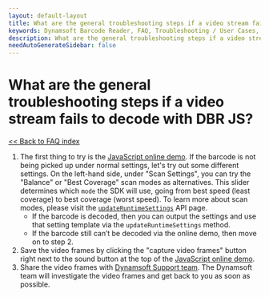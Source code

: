 ```yaml
---
layout: default-layout
title: What are the general troubleshooting steps if a video stream fails to decode with Dbr JS?
keywords: Dynamsoft Barcode Reader, FAQ, Troubleshooting / User Cases, general troubleshooting, decode fails
description: What are the general troubleshooting steps if a video stream fails to decode with Dbr JS?
needAutoGenerateSidebar: false
---
```


# What are the general troubleshooting steps if a video stream fails to decode with DBR JS?

[<< Back to FAQ index](index.md)

1. The first thing to try is the [JavaScript online demo](https://demo.dynamsoft.com/barcode-reader-js/). If the barcode is not being picked up under normal settings, let's try out some different settings. On the left-hand side, under "Scan Settings", you can try the "Balance" or "Best Coverage" scan modes as alternatives. This slider determines which `mode` the SDK will use, going from best speed (least coverage) to best coverage (worst speed). To learn more about scan modes, please visit the [`updateRuntimeSettings`](../api-reference/BarcodeReader.md#updateruntimesettings) API page.
   - If the barcode is decoded, then you can output the settings and use that setting template via the `updateRuntimeSettings` method.
   - If the barcode still can’t be decoded via the online demo, then move on to step 2.
2. Save the video frames by clicking the "capture video frames" button right next to the sound button at the top of the [JavaScript online demo](https://demo.dynamsoft.com/barcode-reader-js/).
3. Share the video frames with [Dynamsoft Support team](https://www.dynamsoft.com/company/contact/). The Dynamsoft team will investigate the video frames and get back to you as soon as possible.